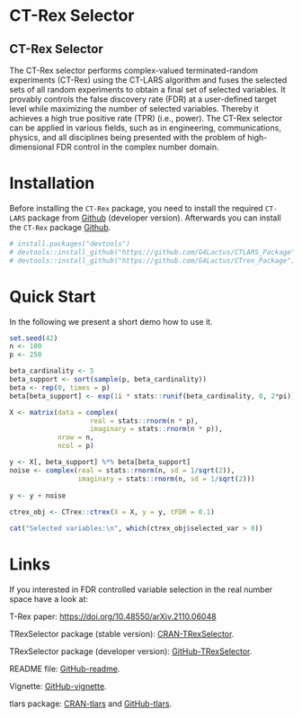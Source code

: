 CT-Rex Selector
================

## CT-Rex Selector

The CT-Rex selector performs complex-valued terminated-random
experiments (CT-Rex) using the CT-LARS algorithm and fuses the selected
sets of all random experiments to obtain a final set of selected
variables. It provably controls the false discovery rate (FDR) at a
user-defined target level while maximizing the number of selected
variables. Thereby it achieves a high true positive rate (TPR) (i.e.,
power). The CT-Rex selector can be applied in various fields, such as in
engineering, communications, physics, and all disciplines being
presented with the problem of high-dimensional FDR control in the
complex number domain.

# Installation

Before installing the `CT-Rex` package, you need to install the required
`CT-LARS` package from
[Github](https://github.com/G4Lactus/CTLARS_Package) (developer
version). Afterwards you can install the `CT-Rex` package
[Github](https://github.com/G4Lactus/CTrex_Package).

``` r
# install.packages("devtools")
# devtools::install_github("https://github.com/G4Lactus/CTLARS_Package")
# devtools::install_github("https://github.com/G4Lactus/CTrex_Package")
```

# Quick Start

In the following we present a short demo how to use it.

``` r
set.seed(42)
n <- 100
p <- 250

beta_cardinality <- 5
beta_support <- sort(sample(p, beta_cardinality))
beta <- rep(0, times = p)
beta[beta_support] <- exp(1i * stats::runif(beta_cardinality, 0, 2*pi))

X <- matrix(data = complex(
                    real = stats::rnorm(n * p),
                    imaginary = stats::rnorm(n * p)),
            nrow = n,
            ncol = p)

y <- X[, beta_support] %*% beta[beta_support]
noise <- complex(real = stats::rnorm(n, sd = 1/sqrt(2)),
                 imaginary = stats::rnorm(n, sd = 1/sqrt(2)))
                 
y <- y + noise
                 
ctrex_obj <- CTrex::ctrex(X = X, y = y, tFDR = 0.1)

cat("Selected variables:\n", which(ctrex_obj$selected_var > 0))
```

# Links

If you interested in FDR controlled variable selection in the real
number space have a look at:

T-Rex paper: <https://doi.org/10.48550/arXiv.2110.06048>

TRexSelector package (stable version):
[CRAN-TRexSelector](https://CRAN.R-project.org/package=TRexSelector).

TRexSelector package (developer version):
[GitHub-TRexSelector](https://github.com/jasinmachkour/TRexSelector).

README file:
[GitHub-readme](https://htmlpreview.github.io/?https://github.com/jasinmachkour/TRexSelector/blob/main/README.html).

Vignette:
[GitHub-vignette](https://htmlpreview.github.io/?https://github.com/jasinmachkour/TRexSelector/blob/main/vignettes/TRexSelector_usage_and_simulations.html).

tlars package: [CRAN-tlars](https://CRAN.R-project.org/package=tlars)
and [GitHub-tlars](https://github.com/jasinmachkour/tlars).
